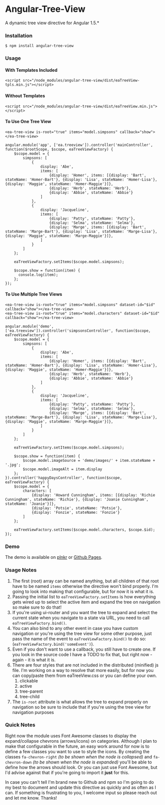 # Angular-Tree-View
A dynamic tree view directive for Angular 1.5.*

### Installation
```
$ npm install angular-tree-view
```

### Usage
#### With Templates Included
```
<script src="/node_modules/angular-tree-view/dist/eaTreeView-tpls.min.js"></script>
```
#### Without Templates
```
<script src="/node_modules/angular-tree-view/dist/eaTreeView.min.js"></script>
```
#### To Use One Tree View
```
<ea-tree-view is-root="true" items="model.simpsons" callback="show"></ea-tree-view>

angular.module('app', ['ea.treeview']).controller('mainController', function($rootScope, $scope, eaTreeViewFactory) {
    $scope.model = {
        simpsons: [
            {
                display: 'Abe',
                items: [
                    {display: 'Homer', items: [{display: 'Bart', stateName: 'Homer-Bart'}, {display: 'Lisa', stateName: 'Homer-Lisa'}, {display: 'Maggie', stateName: 'Homer-Maggie'}]},
                    {display: 'Herb', stateName: 'Herb'},
                    {display: 'Abbie', stateName: 'Abbie'}
                ]
            },
            {
                display: 'Jacqueline',
                items: [
                    {display: 'Patty', stateName: 'Patty'},
                    {display: 'Selma', stateName: 'Selma'},
                    {display: 'Marge', items: [{display: 'Bart', stateName: 'Marge-Bart'}, {display: 'Lisa', stateName: 'Marge-Lisa'}, {display: 'Maggie', stateName: 'Marge-Maggie'}]},
                ]
            }
        ]
    };
    
    eaTreeViewFactory.setItems($scope.model.simpsons);
    
    $scope.show = function(item) {
      console.log(item);
    };
});
```
#### To Use Multiple Tree Views
```
<ea-tree-view is-root="true" items="model.simpsons" dataset-id="$id" callback="show"></ea-tree-view>
<ea-tree-view is-root="true" items="model.characters" dataset-id="$id" callback="show"></ea-tree-view>

angular.module('demo', ['ea.treeview']).controller('simpsonsController', function($scope, eaTreeViewFactory) {
    $scope.model = {
        simpsons: [
            {
                display: 'Abe',
                items: [
                    {display: 'Homer', items: [{display: 'Bart', stateName: 'Homer-Bart'}, {display: 'Lisa', stateName: 'Homer-Lisa'}, {display: 'Maggie', stateName: 'Homer-Maggie'}]},
                    {display: 'Herb', stateName: 'Herb'},
                    {display: 'Abbie', stateName: 'Abbie'}
                ]
            },
            {
                display: 'Jacqueline',
                items: [
                    {display: 'Patty', stateName: 'Patty'},
                    {display: 'Selma', stateName: 'Selma'},
                    {display: 'Marge', items: [{display: 'Bart', stateName: 'Marge-Bart'}, {display: 'Lisa', stateName: 'Marge-Lisa'}, {display: 'Maggie', stateName: 'Marge-Maggie'}]},
                ]
            }
        ]
    };
    
    eaTreeViewFactory.setItems($scope.model.simpsons);
    
    $scope.show = function(item) {
        $scope.model.imageSource = 'demo/images/' + item.stateName + '.jpg';
        $scope.model.imageAlt = item.display 
    };
}).controller('happyDaysController', function($scope, eaTreeViewFactory) {
    $scope.model = {
        characters: [
            {display: 'Howard Cunningham', items: [{display: 'Richie Cunningham', stateName: 'Richie'}, {display: 'Joanie Cunningham', stateName: 'Joanie'}]},
            {display: 'Potsie', stateName: 'Potsie'},
            {display: 'Fonzie', stateName: 'Fonzie'}
        ]
    };

    eaTreeViewFactory.setItems($scope.model.characters, $scope.$id);    
});
```

### Demo
The demo is available on <a href="http://plnkr.co/edit/hR3TiONz3jOqJhsWSizR?p=preview" target="_blank">plnkr</a> or <a href="https://engineer-andrew.github.io/Angular-Tree-View/index.html" target="_blank">Github Pages</a>.

### Usage Notes
1. The first (root) array can be named anything, but all children of that root have to be named `items` otherwise the directive won't bind properly.  I'm going to look into making that configurable, but for now it is what it is.
2. Passing the initial list to `eaTreeViewFactory.setItems` is how everything gets wired up to select the active item and expand the tree on navigation so make sure to do that!
3. If you're using ui-router and you want the tree to expand and select the current state when you navigate to a state via URL, you need to call `eaTreeViewFactory.bind()`.
4. You can also bind to any other event in case you have custom navigation or you're using the tree view for some other purpose, just pass the name of the event to `eaTreeViewFactory.bind()` to do so: (`eaTreeViewFactory.bind('someEvent')`).
5. Even if you don't want to use a callback, you still have to create one.  If you look in the source code I have a TODO to fix that, but right now - again - it is what it is.
6. There are four styles that are not included in the distributed (minified) js file.  I'm working on a way to resolve that more easily, but for now you can copy/paste them from eaTreeView.css or you can define your own.
    1. clickable
    2. active
    3. tree-parent
    4. tree-child
7. The `is-root` attribute is what allows the tree to expand properly on navigation so be sure to include that if you're using the tree view for navigation purposes

### Quick Notes
Right now the module uses Font Awesome classes to display the expand/collapse chevrons (arrows/icons) on categories.  Although I plan to make that configurable in the future, an easy work around for now is to define a few classes you want to use to style the icons.  By creating the classes `fa-chevron-right` *(to be shown when the node is collapsed)* and `fa-chevron-down` *(to be shown when the node is expanded)* you'll be able to define how the arrows should look.  Or you can just use Font Awesome, but I'd advise against that if you're going to import it **just** for this.

In case you can't tell I'm brand new to Github and npm so I'm going to do my best to document and update this directive as quickly and as often as I can.  If something is frustrating to you, I welcome input so please reach out and let me know.  Thanks! 
